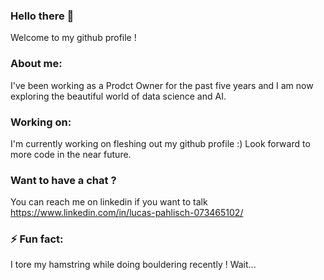 ### Hello there 👋

Welcome to my github profile !

### About me:

I've been working as a Prodct Owner for the past five years and I am now exploring the beautiful world of data science and AI.

### Working on:

I'm currently working on fleshing out my github profile :) Look forward to more code in the near future.

### Want to have a chat ?

You can reach me on linkedin if you want to talk https://www.linkedin.com/in/lucas-pahlisch-073465102/

### ⚡ Fun fact: 
I tore my hamstring while doing bouldering recently ! Wait...
